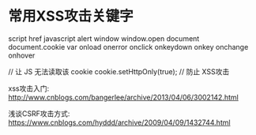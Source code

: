 # 常用XSS攻击关键字

script
href
javascript
alert
window
window.open
document
document.cookie
var
onload
onerror
onclick
onkeydown
onkey
onchange
onhover


// 让 JS 无法读取该 cookie
cookie.setHttpOnly(true); // 防止 XSS攻击

xss攻击入门: http://www.cnblogs.com/bangerlee/archive/2013/04/06/3002142.html


浅谈CSRF攻击方式:  https://www.cnblogs.com/hyddd/archive/2009/04/09/1432744.html

